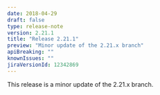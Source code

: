 ```yaml
---
date: 2018-04-29
draft: false 
type: release-note
version: 2.21.1
title: "Release 2.21.1"
preview: "Minor update of the 2.21.x branch"
apiBreaking: ""
knownIssues: ""
jiraVersionId: 12342869
---
```


This release is a minor update of the 2.21.x branch.

